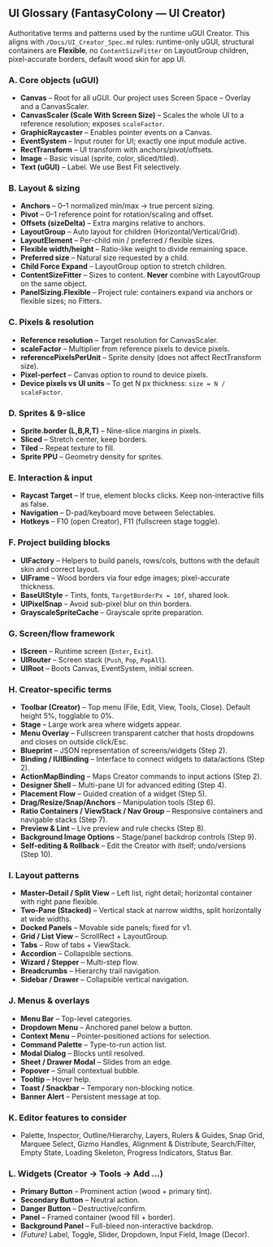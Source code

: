 ## UI Glossary (FantasyColony — UI Creator)

Authoritative terms and patterns used by the runtime uGUI Creator. This aligns with `/Docs/UI_Creator_Spec.md` rules: runtime-only uGUI, structural containers are **Flexible**, no `ContentSizeFitter` on LayoutGroup children, pixel-accurate borders, default wood skin for app UI.

### A. Core objects (uGUI)
- **Canvas** – Root for all uGUI. Our project uses Screen Space – Overlay and a CanvasScaler.
- **CanvasScaler (Scale With Screen Size)** – Scales the whole UI to a reference resolution; exposes `scaleFactor`.
- **GraphicRaycaster** – Enables pointer events on a Canvas.
- **EventSystem** – Input router for UI; exactly one input module active.
- **RectTransform** – UI transform with anchors/pivot/offsets.
- **Image** – Basic visual (sprite, color, sliced/tiled).
- **Text (uGUI)** – Label. We use Best Fit selectively.

### B. Layout & sizing
- **Anchors** – 0–1 normalized min/max → true percent sizing.
- **Pivot** – 0–1 reference point for rotation/scaling and offset.
- **Offsets (sizeDelta)** – Extra margins relative to anchors.
- **LayoutGroup** – Auto layout for children (Horizontal/Vertical/Grid).
- **LayoutElement** – Per-child min / preferred / flexible sizes.
- **Flexible width/height** – Ratio-like weight to divide remaining space.
- **Preferred size** – Natural size requested by a child.
- **Child Force Expand** – LayoutGroup option to stretch children.
- **ContentSizeFitter** – Sizes to content. **Never** combine with LayoutGroup on the same object.
- **PanelSizing.Flexible** – Project rule: containers expand via anchors or flexible sizes; no Fitters.

### C. Pixels & resolution
- **Reference resolution** – Target resolution for CanvasScaler.
- **scaleFactor** – Multiplier from reference pixels to device pixels.
- **referencePixelsPerUnit** – Sprite density (does not affect RectTransform size).
- **Pixel-perfect** – Canvas option to round to device pixels.
- **Device pixels vs UI units** – To get N px thickness: `size = N / scaleFactor`.

### D. Sprites & 9-slice
- **Sprite.border (L,B,R,T)** – Nine-slice margins in pixels.
- **Sliced** – Stretch center, keep borders.
- **Tiled** – Repeat texture to fill.
- **Sprite PPU** – Geometry density for sprites.

### E. Interaction & input
- **Raycast Target** – If true, element blocks clicks. Keep non-interactive fills as false.
- **Navigation** – D-pad/keyboard move between Selectables.
- **Hotkeys** – F10 (open Creator), F11 (fullscreen stage toggle).

### F. Project building blocks
- **UIFactory** – Helpers to build panels, rows/cols, buttons with the default skin and correct layout.
- **UIFrame** – Wood borders via four edge images; pixel-accurate thickness.
- **BaseUIStyle** – Tints, fonts, `TargetBorderPx = 10f`, shared look.
- **UIPixelSnap** – Avoid sub-pixel blur on thin borders.
- **GrayscaleSpriteCache** – Grayscale sprite preparation.

### G. Screen/flow framework
- **IScreen** – Runtime screen (`Enter`, `Exit`).
- **UIRouter** – Screen stack (`Push`, `Pop`, `PopAll`).
- **UIRoot** – Boots Canvas, EventSystem, initial screen.

### H. Creator-specific terms
- **Toolbar (Creator)** – Top menu (File, Edit, View, Tools, Close). Default height 5%, togglable to 0%.
- **Stage** – Large work area where widgets appear.
- **Menu Overlay** – Fullscreen transparent catcher that hosts dropdowns and closes on outside click/Esc.
- **Blueprint** – JSON representation of screens/widgets (Step 2).
- **Binding / IUIBinding** – Interface to connect widgets to data/actions (Step 2).
- **ActionMapBinding** – Maps Creator commands to input actions (Step 2).
- **Designer Shell** – Multi-pane UI for advanced editing (Step 4).
- **Placement Flow** – Guided creation of a widget (Step 5).
- **Drag/Resize/Snap/Anchors** – Manipulation tools (Step 6).
- **Ratio Containers / ViewStack / Nav Group** – Responsive containers and navigable stacks (Step 7).
- **Preview & Lint** – Live preview and rule checks (Step 8).
- **Background Image Options** – Stage/panel backdrop controls (Step 9).
- **Self-editing & Rollback** – Edit the Creator with itself; undo/versions (Step 10).

### I. Layout patterns
- **Master–Detail / Split View** – Left list, right detail; horizontal container with right pane flexible.
- **Two-Pane (Stacked)** – Vertical stack at narrow widths, split horizontally at wide widths.
- **Docked Panels** – Movable side panels; fixed for v1.
- **Grid / List View** – ScrollRect + LayoutGroup.
- **Tabs** – Row of tabs + ViewStack.
- **Accordion** – Collapsible sections.
- **Wizard / Stepper** – Multi-step flow.
- **Breadcrumbs** – Hierarchy trail navigation.
- **Sidebar / Drawer** – Collapsible vertical navigation.

### J. Menus & overlays
- **Menu Bar** – Top-level categories.
- **Dropdown Menu** – Anchored panel below a button.
- **Context Menu** – Pointer-positioned actions for selection.
- **Command Palette** – Type-to-run action list.
- **Modal Dialog** – Blocks until resolved.
- **Sheet / Drawer Modal** – Slides from an edge.
- **Popover** – Small contextual bubble.
- **Tooltip** – Hover help.
- **Toast / Snackbar** – Temporary non-blocking notice.
- **Banner Alert** – Persistent message at top.

### K. Editor features to consider
- Palette, Inspector, Outline/Hierarchy, Layers, Rulers & Guides, Snap Grid, Marquee Select, Gizmo Handles, Alignment & Distribute, Search/Filter, Empty State, Loading Skeleton, Progress Indicators, Status Bar.

### L. Widgets (Creator → Tools → Add …)
- **Primary Button** – Prominent action (wood + primary tint).
- **Secondary Button** – Neutral action.
- **Danger Button** – Destructive/confirm.
- **Panel** – Framed container (wood fill + border).
- **Background Panel** – Full-bleed non-interactive backdrop.
- *(Future)* Label, Toggle, Slider, Dropdown, Input Field, Image (Decor).

